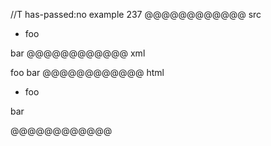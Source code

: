 //T has-passed:no
example 237
@@@@@@@@@@@@ src
-    foo

  bar
@@@@@@@@@@@@ xml
<?xml version="1.0" encoding="UTF-8"?>
<!DOCTYPE document SYSTEM "CommonMark.dtd">
<document xmlns="http://commonmark.org/xml/1.0">
  <list type="bullet" tight="true">
    <item>
      <paragraph>
        <text>foo</text>
      </paragraph>
    </item>
  </list>
  <paragraph>
    <text>bar</text>
  </paragraph>
</document>
@@@@@@@@@@@@ html
<ul>
<li>foo</li>
</ul>
<p>bar</p>
@@@@@@@@@@@@
